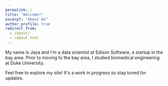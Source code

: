 ```yaml
---
permalink: /
title: "Welcome!"
excerpt: "About me"
author_profile: true
redirect_from: 
  - /about/
  - /about.html
---
```


My name is Jaya and I'm a data scientist at Edison Software, a startup in the bay area. Prior to moving to the bay area, I studied biomedical engineering at Duke University. 

Feel free to explore my site! It's a work in progress so stay tuned for updates.
